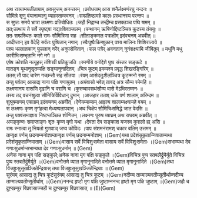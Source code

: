 

  
अथ रात्र्याम्व्यतीतायाम् अवसुप्तम् अनन्तरम् ।प्रबोधयाम् आस शनैर्लक्ष्मणंरघु नन्दनः  ॥   
सौमित्रे शृणु वंयानाम्वल्गु व्याहरताम्स्वनम् ।सम्प्रतिष्ठामहे कालः प्रस्थानस्य परन्तप  ॥   
स सुप्तः समये भ्रात्रा लक्ष्मणः प्रतिबोधितः ।जहौ निद्राम्च तन्द्रीम्च प्रसक्तञ्च पथि श्रमम्  ॥   
तत;उत्थाय ते सर्वे स्पृष्ट्वा नद्याःशिवञ्जलम् ।पन्थानम् ऋषिणोद्दिष्टञ्चित्र कूटस्य तंययुः  ॥   
ततः सम्प्रस्थितः काले रामः सौमित्रिणा सह ।सीताङ्कमल पत्राक्षीम् इदंवचनम् अब्रवीत्  ॥   
आदीप्तान् इव वैदेहि सर्वतः पुष्पितान् नगान् ।स्वैःपुष्पैःकिम्शुकान् पश्य मालिनः शिशिरात्यये  ॥   
पश्य भल्लातकान् फुल्लान् नरैर् अनुपसेवितान् ।फल पत्रैर् अवनतान् नूनंशक्ष्यामि जीवितुम्  ॥ मधूनि मधु कारीभिःसम्भृतानि नगे नगे  ॥   
एषेष क्रोशति नत्यूहस् तंशिखी प्रतिकूजति ।रमणीये वनोद्देशे पुष्प संस्तर सङ्कटे  ॥   
मातङ्ग यूथानुसृतम्पक्षि सङ्घानुनादितम् ।चित्र कूटम् इमम्पश्य प्रवृद्ध शिखरङ्गिरिम्  ॥   
ततस् तौ पाद चारेण गच्छन्तौ सह सीतया ।रंयम् आसेदतुःशैलञ्चित्र कूटम्मनो रमम्  ॥   
तन्तु पर्वतम् आसाद्य नाना पक्षि गणायुतम् ।अयंवासो भवेत् तावद् अत्र सौम्य रमेमहि  ॥   
लक्ष्मणानय दारूणि दृढानि च वराणि च ।कुरुष्वावसथंसौम्य वासे मेऽभिरतम्मनः  ॥   
तस्य तद् वचनंश्रुत्वा सौमित्रिर्विविधान् द्रुमान् ।आजहार ततश् चक्रे पर्ण शालाम् अरिम्दम  ॥   
शुश्रूषमाणम् एकाग्रम् इदंवचनम् अब्रवीत् ।ऐणेयम्माम्सम् आहृत्य शालाम्यक्ष्यामहे वयम्  ॥   
स लक्ष्मणः कृष्ण मृगंहत्वा मेध्यम्पतापवान् ।अथ चिक्षेप सौमित्रिःसमिद्धे जात वेदसि  ॥   
तन्तु पक्वंसमाज्ञाय निष्टप्तञ्छिन्न शोणितम् ।लक्ष्मणः पुरुष व्याघ्रम् अथ राघवम् अब्रवीत्  ॥   
अयङ्कृष्णः समाप्ताङ्गः शृतः कृष्ण मृगो यथा ।देवता देव सङ्काश यजस्व कुशलो ह्य् असि  ॥   
रामः स्नात्वा तु नियतो गुणवाञ् जप्य कोविदः ।पाप संशमनंरामश् चकार बलिम् उत्तमम्  ॥   
ताम्वृक्ष पर्णच् छदनाम्मनोज्ञाम्ताम्वृक्ष पर्णच् छदनाम्मनोज्ञाम् ।(Gem)यथा प्रदेशंसुकृताम्निवाताम्यथा प्रदेशंसुकृताम्निवाताम् ।(Gem)वासाय सर्वे विविशुःसमेता वासाय सर्वे विविशुःसमेताः ।(Gem)सभाम्यथा देव गणाःसुधर्माम्सभाम्यथा देव गणाःसुधर्माम्  ॥ (Gem)  
अनेक नाना मृग पक्षि सङ्कुले;अनेक नाना मृग पक्षि सङ्कुले ।(Gem)विचित्र पुष्प स्तबलैर्द्रुमैर्युते विचित्र पुष्प स्तबलैर्द्रुमैर्युते ।(Gem)वनोत्तमे व्याल मृगानुनादिते वनोत्तमे व्याल मृगानुनादिते ।(Gem)तथा विजह्रुःसुसुखञ्जितेन्द्रियास् तथा विजह्रुःसुसुखञ्जितेन्द्रियाः  ॥ (Gem)  
सुरंयम् आसाद्य तु चित्र कूटंसुरंयम् आसाद्य तु चित्र कूटम् ।(Gem)नदीम्च ताम्माल्यवतीम्सुतीर्थाम्नदीम्च ताम्माल्यवतीम्सुतीर्थाम् ।(Gem)ननन्द हृष्टो मृग पक्षि जुष्टाम्ननन्द हृष्टो मृग पक्षि जुष्टाम् ।(Gem)जहौ च दुह्खम्पुर विप्रवासाज्जहौ च दुह्खम्पुर विप्रवासात्  ॥ (E)(Gem)  

